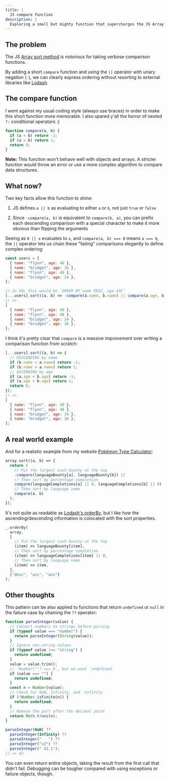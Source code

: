 ```yaml
---
title: |
  JS compare function
description: |
  Exploring a small but mighty function that supercharges the JS Array sort method to rival Lodash's orderBy
---
```


## The problem

The JS [Array sort method](https://developer.mozilla.org/en-US/docs/Web/JavaScript/Reference/Global_Objects/Array/sort) is notorious for taking verbose comparison functions.

By adding a short `compare` function and using the `||` operator with unary negation (`-`), we can clearly express ordering without resorting to external libraries like [Lodash](https://lodash.com/).

## The compare function

I went against my usual coding style (always use braces) in order to make this short function more memorable. I also spared y'all the horror of nested `?:` conditional operators :)

```js
function compare(a, b) {
  if (a < b) return -1;
  if (a > b) return 1;
  return 0;
}
```

**Note:** This function won't behave well with objects and arrays. A stricter function would throw an error or use a more complex algorithm to compare data structures.

## What now?

Two key facts allow this function to shine:

1. JS defines `a || b` as evaluating to either `a` or `b`, not just `true` or `false`

2. Since `-compare(a, b)` is equivalent to `compare(b, a)`, you can prefix each descending comparison with a special character to make it more obvious than flipping the arguments

Seeing as `0 || x` evaluates to `x`, and `compare(a, b) === 0` means `a === b`, the `||` operator lets us chain these "failing" comparisons elegantly to define complex ordering:

```js
const users = [
  { name: "flynn", age: 48 },
  { name: "bridget", age: 36 },
  { name: "flynn", age: 40 },
  { name: "bridget", age: 34 },
];

// In SQL this would be `ORDER BY name DESC, age ASC`
[...users].sort((a, b) => -compare(a.name, b.name) || compare(a.age, b.age));
// =>
[
  { name: "flynn", age: 40 },
  { name: "flynn", age: 48 },
  { name: "bridget", age: 34 },
  { name: "bridget", age: 36 },
];
```

I think it's pretty clear that `compare` is a massive improvement over writing a comparison function from scratch:

```js
[...users].sort((a, b) => {
  // DESCENDING by name
  if (b.name < a.name) return -1;
  if (b.name > a.name) return 1;
  // ASCENDING by age
  if (a.age < b.age) return -1;
  if (a.age > b.age) return 1;
  return 0;
});
// =>
[
  { name: "flynn", age: 40 },
  { name: "flynn", age: 48 },
  { name: "bridget", age: 34 },
  { name: "bridget", age: 36 },
];
```

## A real world example

And for a realistic example from my website [Pokémon Type Calculator](https://pkmn.help):

```js
array.sort((a, b) => {
  return (
    // Put the largest cash bounty at the top
    -compare(languageBounty[a], languageBounty[b]) ||
    // Then sort by percentage completion
    compare(languageCompletions[a] || 0, languageCompletions[b] || 0) ||
    // Then sort by language name
    compare(a, b)
  );
});
```

It's not quite as readable as [Lodash's orderBy](https://lodash.com/docs/#orderBy), but I like how the ascending/descending information is colocated with the sort properties.

```js
_.orderBy(
  array,
  [
    // Put the largest cash bounty at the top
    (item) => languageBounty[item],
    // Then sort by percentage completion
    (item) => languageCompletions[item] || 0,
    // Then sort by language name
    (item) => item,
  ],
  ["desc", "asc", "asc"]
);
```

## Other thoughts

This pattern can be also applied to functions that return `undefined` or `null` in the failure case by chaining the `??` operator:

```js
function parseInteger(value) {
  // Convert numbers to strings before parsing
  if (typeof value === "number") {
    return parseInteger(String(value));
  }
  // Ignore non-string values
  if (typeof value !== "string") {
    return undefined;
  }
  value = value.trim();
  // `Number("") === 0`, but we want `undefined`
  if (value === "") {
    return undefined;
  }
  const n = Number(value);
  // Check for NaN, Infinity, and -Infinity
  if (!Number.isFinite(n)) {
    return undefined;
  }
  // Remove the part after the decimal point
  return Math.trunc(n);
}

parseInteger(NaN) ??
  parseInteger(Infinity) ??
  parseInteger("   ") ??
  parseInteger("x2") ??
  parseInteger(" 42.1");
// => 42
```

You can even return entire objects, taking the result from the first call that didn't fail. Debugging can be tougher compared with using exceptions or failure objects, though.
